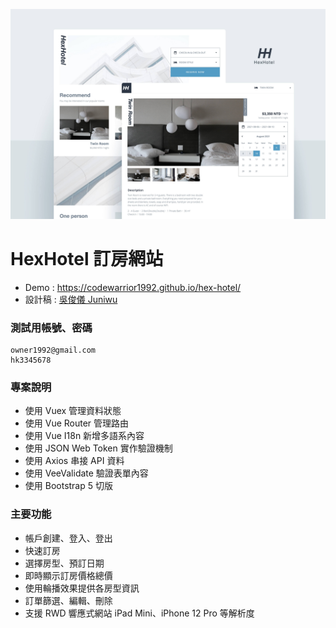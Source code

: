 ![image](https://github.com/codewarrior1992/hex-hotel/blob/master/src/assets/images/demo.jpg)

# HexHotel 訂房網站
* Demo : https://codewarrior1992.github.io/hex-hotel/
* 設計稿 : [吳俊儀 Juniwu](https://challenge.thef2e.com/user/2760?schedule=3948#works-3948)

### 測試用帳號、密碼
```
owner1992@gmail.com
hk3345678
```

### 專案說明
* 使用 Vuex 管理資料狀態
* 使用 Vue Router 管理路由
* 使用 Vue I18n 新增多語系內容
* 使用 JSON Web Token 實作驗證機制
* 使用 Axios 串接 API 資料
* 使用 VeeValidate 驗證表單內容
* 使用 Bootstrap 5 切版

### 主要功能
* 帳戶創建、登入、登出
* 快速訂房
* 選擇房型、預訂日期
* 即時顯示訂房價格總價
* 使用輪播效果提供各房型資訊
* 訂單篩選、編輯、刪除
* 支援 RWD 響應式網站 iPad Mini、iPhone 12 Pro 等解析度
